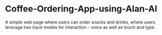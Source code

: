 # Coffee-Ordering-App-using-Alan-AI
A simple web page where users can order snacks and drinks, where users leverage two input modes for interaction - voice as well as touch and type.
